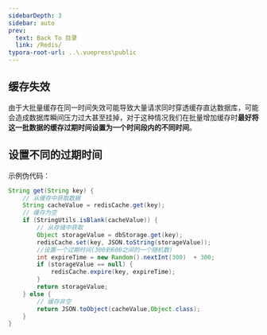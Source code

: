 ```yaml
---
sidebarDepth: 3
sidebar: auto
prev:
  text: Back To 目录
  link: /Redis/
typora-root-url: ..\.vuepress\public
---
```




## 缓存失效

由于大批量缓存在同一时间失效可能导致大量请求同时穿透缓存直达数据库，可能会造成数据库瞬间压力过大甚至挂掉，对于这种情况我们在批量增加缓存时**最好将这一批数据的缓存过期时间设置为一个时间段内的不同时间**。

## 设置不同的过期时间

示例伪代码：

```java
String get(String key) {
    // 从缓存中获取数据
    String cacheValue = redisCache.get(key);
    // 缓存为空
    if (StringUtils.isBlank(cacheValue)) {
        // 从存储中获取
        Object storageValue = dbStorage.get(key);
        redisCache.set(key, JSON.toString(storageValue));
        //设置一个过期时间(300到600之间的一个随机数)
        int expireTime = new Random().nextInt(300)  + 300;
        if (storageValue == null) {
            redisCache.expire(key, expireTime);
        }
        return storageValue;
    } else {
        // 缓存非空
        return JSON.toObject(cacheValue,Object.class);
    }
}
```

